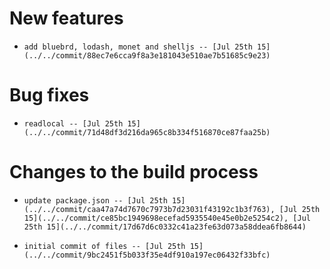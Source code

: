 
# New features

-     add bluebrd, lodash, monet and shelljs -- [Jul 25th 15](../../commit/88ec7e6cca9f8a3e181043e510ae7b51685c9e23)

# Bug fixes

-     readlocal -- [Jul 25th 15](../../commit/71d48df3d216da965c8b334f516870ce87faa25b)

# Changes to the build process

-     update package.json -- [Jul 25th 15](../../commit/caa47a74d7670c7973b7d23031f43192c1b3f763), [Jul 25th 15](../../commit/ce85bc1949698ecefad5935540e45e0b2e5254c2), [Jul 25th 15](../../commit/17d67d6c0332c41a23fe63d073a58ddea6fb8644)
-     initial commit of files -- [Jul 25th 15](../../commit/9bc2451f5b033f35e4df910a197ec06432f33bfc)
